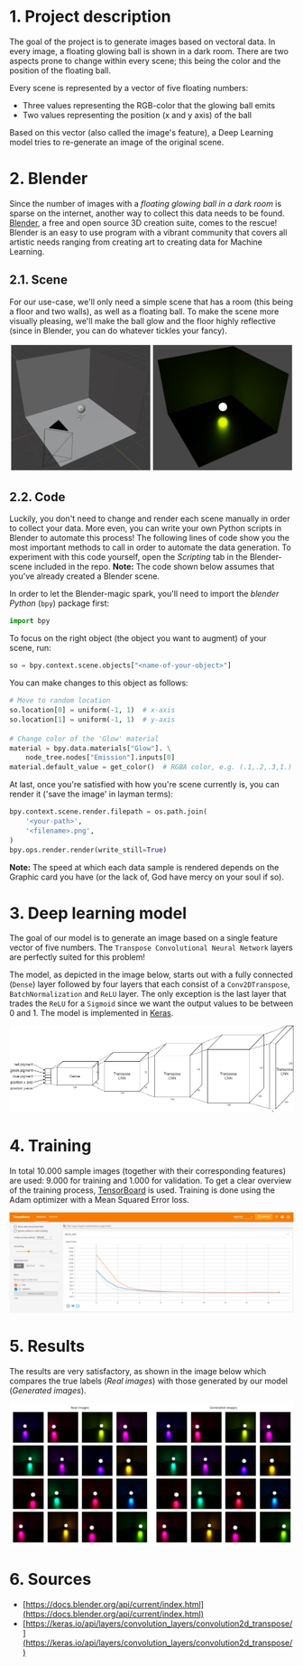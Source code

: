 # 1. Project description

The goal of the project is to generate images based on vectoral data. In every image, a floating glowing ball is shown in a dark room. There are two aspects prone to change within every scene; this being the color and the position of the floating ball.

Every scene is represented by a vector of five floating numbers: 

- Three values representing the RGB-color that the glowing ball emits
- Two values representing the position (x and y axis) of the ball

Based on this vector (also called the image's feature), a Deep Learning model tries to re-generate an image of the original scene.

# 2. Blender

Since the number of images with a *floating glowing ball in a dark room* is sparse on the internet, another way to collect this data needs to be found. [Blender](https://www.blender.org/), a free and open source 3D creation suite, comes to the rescue! Blender is an easy to use program with a vibrant community that covers all artistic needs ranging from creating art to creating data for Machine Learning.

## 2.1. Scene

For our use-case, we'll only need a simple scene that has a room (this being a floor and two walls), as well as a floating ball. To make the scene more visually pleasing, we'll make the ball glow and the floor highly reflective (since in Blender, you can do whatever tickles your fancy).

![Blender scene](https://github.com/RubenPants/BlenderCNN/blob/main/images/blender_combined.png?raw=true)

## 2.2. Code

Luckily, you don't need to change and render each scene manually in order to collect your data. More even, you can write your own Python scripts in Blender to automate this process! The following lines of code show you the most important methods to call in order to automate the data generation. To experiment with this code yourself, open the *Scripting* tab in the Blender-scene included in the repo. **Note:** The code shown below assumes that you've already created a Blender scene. 

In order to let the Blender-magic spark, you'll need to import the *blender Python* (`bpy`) package first:

```python
import bpy
```

To focus on the right object (the object you want to augment) of your scene, run:

```python
so = bpy.context.scene.objects["<name-of-your-object>"]
```

You can make changes to this object as follows:

```python
# Move to random location
so.location[0] = uniform(-1, 1)  # x-axis
so.location[1] = uniform(-1, 1)  # y-axis

# Change color of the 'Glow' material
material = bpy.data.materials["Glow"]. \
	node_tree.nodes["Emission"].inputs[0]
material.default_value = get_color()  # RGBA color, e.g. (.1,.2,.3,1.)
```

At last, once you're satisfied with how you're scene currently is, you can render it ('save the image' in layman terms):

```python
bpy.context.scene.render.filepath = os.path.join(
    '<your-path>', 
    '<filename>.png',
)
bpy.ops.render.render(write_still=True)
```

**Note:** The speed at which each data sample is rendered depends on the Graphic card you have (or the lack of, God have mercy on your soul if so).

# 3. Deep learning model

The goal of our model is to generate an image based on a single feature vector of five numbers. The `Transpose Convolutional Neural Network` layers are perfectly suited for this problem!

The model, as depicted in the image below, starts out with a fully connected (`Dense`) layer followed by four layers that each consist of a `Conv2DTranspose`, `BatchNormalization` and `ReLU` layer. The only exception is the last layer that trades the `ReLU` for a `Sigmoid` since we want the output values to be between 0 and 1. The model is implemented in [Keras](https://keras.io/).

![Model architecture](https://github.com/RubenPants/BlenderCNN/blob/main/images/architecture.png?raw=true)

# 4. Training

In total 10.000 sample images (together with their corresponding features) are used: 9.000 for training and 1.000 for validation. To get a clear overview of the training process, [TensorBoard](https://www.tensorflow.org/tensorboard) is used. Training is done using the Adam optimizer with a Mean Squared Error loss. 

![TensorBoard overview](https://github.com/RubenPants/BlenderCNN/blob/main/images/tensorboard.png?raw=true)

# 5. Results

The results are very satisfactory, as shown in the image below which compares the true labels (*Real images*) with those generated by our model (*Generated images*).

![Results side-by-side comparison](https://github.com/RubenPants/BlenderCNN/blob/main/images/sample_combined.png?raw=true)

# 6. Sources

- [https://docs.blender.org/api/current/index.html](https://docs.blender.org/api/current/index.html) 
- [https://keras.io/api/layers/convolution_layers/convolution2d_transpose/](https://keras.io/api/layers/convolution_layers/convolution2d_transpose/)
